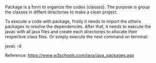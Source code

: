 Package is a form to organize the codes (classes). 
The purpose is group the classes in diffent directories to make a clean project.

To execute a code with package, firstly it needs to import the others packages 
to resolve the dependencies. 
After that, it needs to execute the javac with all java files and create each 
directories to allocate their respective class files. Or simply execute the next
command on terminal:

javac -d <directory of main class> <main class>

Reference: https://www.w3schools.com/java/java_packages.asp


